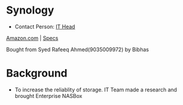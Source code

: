 # Synology

- Contact Person: [IT Head](https://shoppre-tech.github.io/docs/roles/adminstration/it-head.html)

[Amazon.com](https://www.amazon.in/Synology-4bay-RackStation-RS816-Diskless/dp/B01K1JSKC4) | [Specs](https://www.synology.com/en-global/company/news/article/Synology_Announces_RS816)

Bought from Syed Rafeeq Ahmed(9035009972) by Bibhas

# Background
- To increase the reliablity of storage. IT Team made a research and brought Enterprise NASBox
